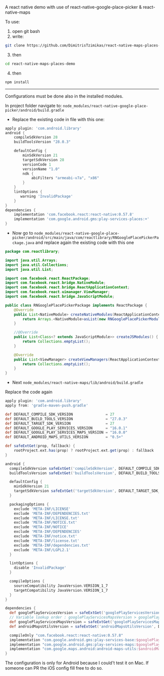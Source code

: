 A react native demo with use of react-native-google-place-picker & react-native-maps

To use: 
1) open git bash
2) write: 
```sh 
git clone https://github.com/DimitrisTzimikas/react-native-maps-places-demo.git
```
3) then 
```sh 
cd react-native-maps-places-demo
```
4) then 
```sh
npm install
```

***

Configurations must be done also in the installed modules.

In project folder navigate to: ```node_modules/react-native-google-place-picker/android/build.gradle```

* Replace the existing code in file with this one: 

```gradle
apply plugin: 'com.android.library'
android {
    compileSdkVersion 28
    buildToolsVersion "28.0.3"

    defaultConfig {
        minSdkVersion 21
        targetSdkVersion 28
        versionCode 1
        versionName "1.0"
        ndk {
            abiFilters "armeabi-v7a", "x86"
        }
    }
    lintOptions {
       warning 'InvalidPackage'
    }
}
dependencies {
    implementation 'com.facebook.react:react-native:0.57.8'
    implementation 'com.google.android.gms:play-services-places:+'
}
```
* Now go to ```node_modules/react-native-google-place-picker/android/src/main/java/com/reactlibrary/RNGooglePlacePickerPackage.java``` and replace again the existing code with this one
```java
package com.reactlibrary;

import java.util.Arrays;
import java.util.Collections;
import java.util.List;

import com.facebook.react.ReactPackage;
import com.facebook.react.bridge.NativeModule;
import com.facebook.react.bridge.ReactApplicationContext;
import com.facebook.react.uimanager.ViewManager;
import com.facebook.react.bridge.JavaScriptModule;

public class RNGooglePlacePickerPackage implements ReactPackage {
    @Override
    public List<NativeModule> createNativeModules(ReactApplicationContext reactContext) {
        return Arrays.<NativeModule>asList(new RNGooglePlacePickerModule(reactContext));
    }

    //@Override
    public List<Class<? extends JavaScriptModule>> createJSModules() {
        return Collections.emptyList();
    }

    @Override
    public List<ViewManager> createViewManagers(ReactApplicationContext reactContext) {
        return Collections.emptyList();
    }
}
```

* Next ```node_modules/react-native-maps/lib/android/build.gradle```

Replace the code again

```gradle
apply plugin: 'com.android.library'
apply from: 'gradle-maven-push.gradle'

def DEFAULT_COMPILE_SDK_VERSION               = 27
def DEFAULT_BUILD_TOOLS_VERSION               = "27.0.3"
def DEFAULT_TARGET_SDK_VERSION                = 27
def DEFAULT_GOOGLE_PLAY_SERVICES_VERSION      = "16.0.1"
def DEFAULT_GOOGLE_PLAY_SERVICES_MAPS_VERSION = "16.0.0"
def DEFAULT_ANDROID_MAPS_UTILS_VERSION        = "0.5+"

def safeExtGet(prop, fallback) {
    rootProject.ext.has(prop) ? rootProject.ext.get(prop) : fallback
}

android {
  compileSdkVersion safeExtGet('compileSdkVersion', DEFAULT_COMPILE_SDK_VERSION)
  buildToolsVersion safeExtGet('buildToolsVersion', DEFAULT_BUILD_TOOLS_VERSION)

  defaultConfig {
    minSdkVersion 21
    targetSdkVersion safeExtGet('targetSdkVersion', DEFAULT_TARGET_SDK_VERSION)
  }

  packagingOptions {
    exclude 'META-INF/LICENSE'
    exclude 'META-INF/DEPENDENCIES.txt'
    exclude 'META-INF/LICENSE.txt'
    exclude 'META-INF/NOTICE.txt'
    exclude 'META-INF/NOTICE'
    exclude 'META-INF/DEPENDENCIES'
    exclude 'META-INF/notice.txt'
    exclude 'META-INF/license.txt'
    exclude 'META-INF/dependencies.txt'
    exclude 'META-INF/LGPL2.1'
  }

  lintOptions {
    disable 'InvalidPackage'
  }

  compileOptions {
    sourceCompatibility JavaVersion.VERSION_1_7
    targetCompatibility JavaVersion.VERSION_1_7
  }
}

dependencies {
  def googlePlayServicesVersion = safeExtGet('googlePlayServicesVersion', DEFAULT_GOOGLE_PLAY_SERVICES_VERSION)
  // Variable lookup order : googlePlayServicesMapsVersion > googlePlayServicesVersion > DEFAULT_GOOGLE_PLAY_SERVICES_MAPS_VERSION
  def googlePlayServicesMapsVersion = safeExtGet('googlePlayServicesMapsVersion', safeExtGet('googlePlayServicesVersion', DEFAULT_GOOGLE_PLAY_SERVICES_MAPS_VERSION))
  def androidMapsUtilsVersion = safeExtGet('androidMapsUtilsVersion', DEFAULT_ANDROID_MAPS_UTILS_VERSION)

  compileOnly "com.facebook.react:react-native:0.57.8"
  implementation "com.google.android.gms:play-services-base:$googlePlayServicesVersion"
  implementation "com.google.android.gms:play-services-maps:$googlePlayServicesMapsVersion"
  implementation "com.google.maps.android:android-maps-utils:$androidMapsUtilsVersion"
}

```

The configuration is only for Android because I could't test it on Mac. 
If someone can PR the iOS config fill free to do so.
